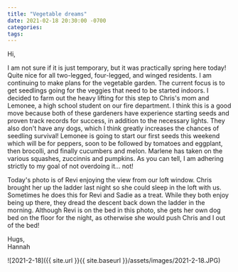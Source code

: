```yaml
---
title: "Vegetable dreams"
date: 2021-02-18 20:30:00 -0700
categories:
tags:
---
```


Hi,

I am not sure if it is just temporary, but it was practically spring here today! Quite nice for all two-legged, four-legged, and winged residents. I am continuing to make plans for the vegetable garden. The current focus is to get seedlings going for the veggies that need to be started indoors. I decided to farm out the heavy lifting for this step to Chris's mom and Lemonee, a high school student on our fire department. I think this is a good move because both of these gardeners have experience starting seeds and proven track records for success, in addition to the necessary lights. They also don't have any dogs, which I think greatly increases the chances of seedling survival! Lemonee is going to start our first seeds this weekend which will be for peppers, soon to be followed by tomatoes and eggplant, then brocolli, and finally cucumbers and melon. Marlene has taken on the various squashes, zuccinnis and pumpkins. As you can tell, I am adhering strictly to my goal of not overdoing it... not! 

Today's photo is of Revi enjoying the view from our loft window. Chris brought her up the ladder last night so she could sleep in the loft with us. Sometimes he does this for Revi and Sadie as a treat. While they both enjoy being up there, they dread the descent back down the ladder in the morning. Although Revi is on the bed in this photo, she gets her own dog bed on the floor for the night, as otherwise she would push Chris and I out of the bed!

Hugs,<br />
Hannah

![2021-2-18]({{ site.url }}{{ site.baseurl }}/assets/images/2021-2-18.JPG)